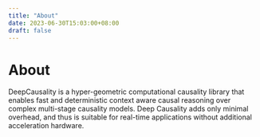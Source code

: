 ```yaml
---
title: "About"
date: 2023-06-30T15:03:00+08:00
draft: false
---
```


# About

DeepCausality is a hyper-geometric computational causality library that enables fast and deterministic context aware
causal reasoning over complex multi-stage causality models. Deep Causality adds only minimal overhead, and thus is
suitable for real-time applications without additional acceleration hardware.